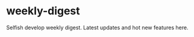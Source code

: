 weekly-digest
=============

Selfish develop weekly digest. Latest updates and hot new features here.

